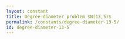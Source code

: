 ```yaml
---
layout: constant
title: Degree-diameter problem $N(13,5)$
permalink: /constants/degree-diameter-13-5/
id: degree-diameter-13-5
---
```


